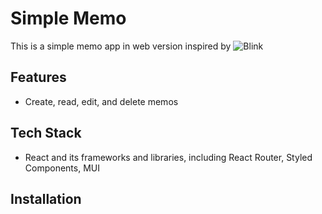 # Simple Memo

This is a simple memo app in web version inspired by ![Blink](https://apps.apple.com/us/app/blink-quick-memo-widget/id1182856129)

## Features

- Create, read, edit, and delete memos

## Tech Stack

- React and its frameworks and libraries, including React Router, Styled Components, MUI

## Installation
